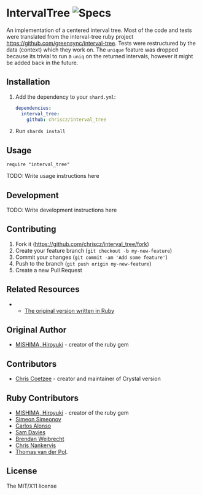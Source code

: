 # IntervalTree ![Specs](https://github.com/chriscz/interval_tree/actions/workflows/ci.yml/badge.svg)

An implementation of a centered interval tree.
Most of the code and tests were translated from the interval-tree ruby project https://github.com/greensync/interval-tree.
Tests were restructured by the data (context) which they work on.
The `unique` feature was dropped because its trivial to run a `uniq` on the returned intervals, however it might be added back in the future.

## Installation

1. Add the dependency to your `shard.yml`:

   ```yaml
   dependencies:
     interval_tree:
       github: chriscz/interval_tree
   ```

2. Run `shards install`

## Usage

```crystal
require "interval_tree"
```


TODO: Write usage instructions here

## Development

TODO: Write development instructions here

## Contributing

1. Fork it (<https://github.com/chriscz/interval_tree/fork>)
2. Create your feature branch (`git checkout -b my-new-feature`)
3. Commit your changes (`git commit -am 'Add some feature'`)
4. Push to the branch (`git push origin my-new-feature`)
5. Create a new Pull Request

## Related Resources
- * [The original version written in Ruby](https://github.com/greensync/interval-tree)

## Original Author
- [MISHIMA, Hiroyuki](https://github.com/misshie) - creator of the ruby gem

## Contributors
- [Chris Coetzee](https://github.com/chriscz) - creator and maintainer of Crystal version

## Ruby Contributors
- [MISHIMA, Hiroyuki](https://github.com/misshie) - creator of the ruby gem
- [Simeon Simeonov](https://github.com/ssimeonov)
- [Carlos Alonso](https://github.com/calonso)
- [Sam Davies](https://github.com/samphilipd)
- [Brendan Weibrecht](https://github.com/ZimbiX)
- [Chris Nankervis](https://github.com/chrisnankervis)
- [Thomas van der Pol](https://github.com/tvanderpol).

## License
The MIT/X11 license
